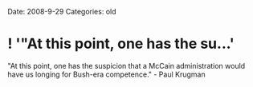 Date: 2008-9-29
Categories: old

# ! '"At this point, one has the su...'

"At this point, one has the suspicion that a McCain administration would have us longing for Bush-era competence." - Paul Krugman
